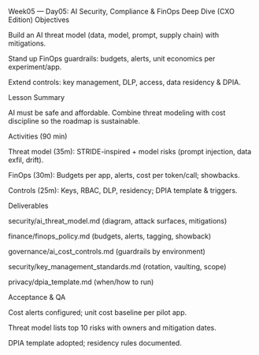Week05 — Day05: AI Security, Compliance & FinOps Deep Dive (CXO Edition)
Objectives

Build an AI threat model (data, model, prompt, supply chain) with mitigations.

Stand up FinOps guardrails: budgets, alerts, unit economics per experiment/app.

Extend controls: key management, DLP, access, data residency & DPIA.

Lesson Summary

AI must be safe and affordable. Combine threat modeling with cost discipline so the roadmap is sustainable.

Activities (90 min)

Threat model (35m): STRIDE-inspired + model risks (prompt injection, data exfil, drift).

FinOps (30m): Budgets per app, alerts, cost per token/call; showbacks.

Controls (25m): Keys, RBAC, DLP, residency; DPIA template & triggers.

Deliverables

security/ai_threat_model.md (diagram, attack surfaces, mitigations)

finance/finops_policy.md (budgets, alerts, tagging, showback)

governance/ai_cost_controls.md (guardrails by environment)

security/key_management_standards.md (rotation, vaulting, scope)

privacy/dpia_template.md (when/how to run)

Acceptance & QA

Cost alerts configured; unit cost baseline per pilot app.

Threat model lists top 10 risks with owners and mitigation dates.

DPIA template adopted; residency rules documented.
